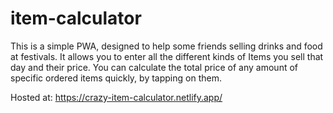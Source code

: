 # item-calculator

This is a simple PWA, designed to help some friends selling drinks and food at festivals. It allows you to enter all the different kinds of Items you sell that day and their price. You can calculate the total price of any amount of specific ordered items quickly, by tapping on them.

Hosted at: https://crazy-item-calculator.netlify.app/
